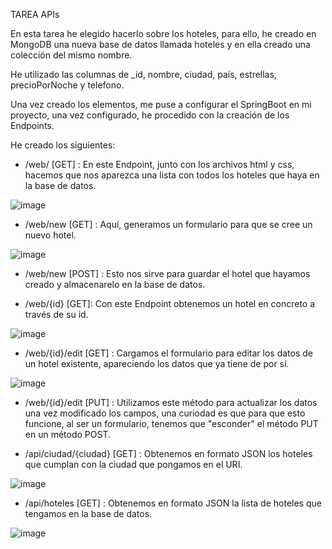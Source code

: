 TAREA APIs

En esta tarea he elegido hacerlo sobre los hoteles, para ello, he creado en MongoDB una nueva base de datos llamada hoteles y en ella creado una colección del mismo nombre.

He utilizado las columnas de _id, nombre, ciudad, país, estrellas, precioPorNoche y telefono.

Una vez creado los elementos, me puse a configurar el SpringBoot en mi proyecto, una vez configurado, he procedido con la creación de los Endpoints.

He creado los siguientes:
- /web/ [GET] : En este Endpoint, junto con los archivos html y css, hacemos que nos aparezca una lista con todos los hoteles que haya en la base de datos.

![image](https://github.com/user-attachments/assets/b00319ec-236d-463d-abc2-759a3e1fd9ca)
  

- /web/new [GET] : Aquí, generamos un formulario para que se cree un nuevo hotel.

![image](https://github.com/user-attachments/assets/d5b9f812-44dc-49f9-8c58-a2944e180d0d)

- /web/new [POST] : Esto nos sirve para guardar el hotel que hayamos creado y almacenarelo en la base de datos.

- /web/{id} [GET]: Con este Endpoint obtenemos un hotel en concreto a través de su id.

![image](https://github.com/user-attachments/assets/ca934c5a-ff2c-4bf5-95b1-3011fe6ba021)

- /web/{id}/edit [GET] : Cargamos el formulario para editar los datos de un hotel existente, apareciendo los datos que ya tiene de por sí.

![image](https://github.com/user-attachments/assets/df6254b1-8fb5-441b-9661-0d721b04e874)

- /web/{id}/edit [PUT] : Utilizamos este método para actualizar los datos una vez modificado los campos, una curiodad es que para que esto funcione, al ser un formulario, tenemos que "esconder" el método PUT en un método POST.


- /api/ciudad/{ciudad} [GET] : Obtenemos en formato JSON los hoteles que cumplan con la ciudad que pongamos en el URI.

![image](https://github.com/user-attachments/assets/62eedeb2-25f7-4fbe-a629-b62f263036f9)



- /api/hoteles [GET] : Obtenemos en formato JSON la lista de hoteles que tengamos en la base de datos.

![image](https://github.com/user-attachments/assets/4a5ad19e-f928-4ac4-8991-21a5c38f66b8)
